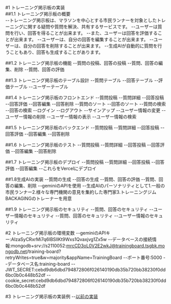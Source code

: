 #1 トレーニング掲示板の実装  
##1.1 トレーニング掲示板の概要  
--トレーニング掲示板は、マラソンを中心とする市民ランナーを対象としたトレーニングに関する疑問や質問を解決、共有するサービスです。
--ユーザーは質問を行い、回答を得ることが出来ます。
--また、ユーザーは回答を評価することが出来ます。
--ユーザーは、自分の回答を編集することが出来ます。
--ユーザーは、自分の回答を削除することが出来ます。
--生成AIが自動的に質問を行うこともあり、回答も生成することがあります。

##1.2 トレーニング掲示板の機能
--質問の投稿、回答の投稿
--質問、回答の編集、削除
--質問、回答の評価

##1.3 トレーニング掲示板のテーブル設計
--質問テーブル
--回答テーブル
--評価テーブル
--ユーザーテーブル

##1.4 トレーニング掲示板のフロントエンド
--質問投稿
--質問詳細
--回答投稿
--回答評価
--回答編集
--回答削除
--質問のソート
--回答のソート
--質問の検索
--回答の検索
--ログイン
--ログアウト
--サインアップ
--ユーザー情報の変更
--ユーザー情報の削除
--ユーザー情報の表示
--ユーザー情報の検索



##1.5 トレーニング掲示板のバックエンド
--質問投稿
--質問詳細
--回答投稿
--回答評価
--回答編集
--回答削除

##1.6 トレーニング掲示板のテスト
--質問投稿
--質問詳細
--回答投稿
--回答評価
--回答編集
--回答削除  

##1.7 トレーニング掲示板のデプロイ
--質問投稿
--質問詳細
--回答投稿
--回答評価
--回答編集
--これらをVercelにデプロイ

##1.8生成AIの実装
--質問の生成
--回答の生成
--質問、回答の評価
--質問、回答の編集、削除
--geminiのAPIを使用
--生成AIのパーソナリティとして1.一般の市民ランナー2.様々な専門機関の意見を集約した専門家3.トレーニングジムBACKAGINGのトレーナーを用意

##1.9 トレーニング掲示板のセキュリティ
--質問、回答のセキュリティ
--ユーザー情報のセキュリティ
--質問、回答のセキュリティ
--ユーザー情報のセキュリティ

#2 トレーニング掲示板の環境変数
--geminiのAPIキー:AIzaSyCRxrMi7q6lBSllKt9Wxs1Qvaxjvg1Zx5w
--データベースの接続情報:mongodb+srv://s2110052:mrcCD3oL0V2E2wkJ@trainingboard.tsgbk.mongodb.net/training-board?retryWrites=true&w=majority&appName=TrainingBoard
--ポート番号:5000
--データベース名:training-board
--JWT_SECRET:cebd9db6dbd794872806f026140190db35b720bb38230f0dd6bc0b0c448b52df
--cookie_secret:cebd9db6dbd794872806f026140190db35b720bb38230f0dd6bc0b0c448b52df

#3 トレーニング掲示板の実装例
--[以前の実装](https://training-board-client-wine.vercel.app/)

